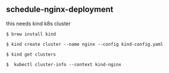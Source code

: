## schedule-nginx-deployment
this needs kind k8s cluster
```
$ brew install kind
```
```
$ kind create cluster --name nginx --config kind-config.yaml
```
```
$ kind get clusters
```
```
$  kubectl cluster-info --context kind-nginx
```